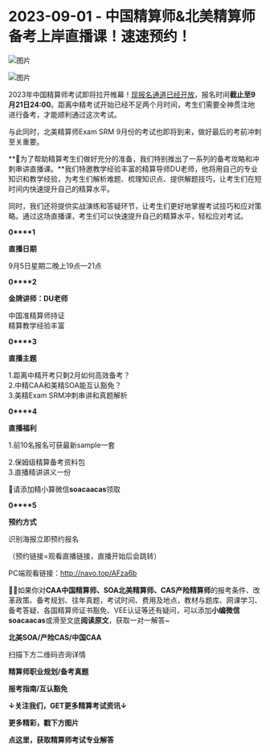# 2023-09-01 - 中国精算师&北美精算师备考上岸直播课！速速预约！

![图片](https://mmbiz.qpic.cn/mmbiz_jpg/mK3FpI9af4kg4PH3You8v1p2s4zAl35ZxNnxg0MdNmVTvH2IJcatox7FnBcNAnYE4JN8ZPBDeK1yLvRwqaptmA/640?wx_fmt=jpeg&wxfrom=5&wx_lazy=1&wx_co=1&tp=webp)

![图片](https://mmbiz.qpic.cn/mmbiz_gif/mK3FpI9af4kg4PH3You8v1p2s4zAl35ZQkpnCFrL4sxibTsCHduia44N0WRpw0ibe62rGfxowYB0ZzQROPDAlhh3Q/640?wx_fmt=gif&wxfrom=5&wx_lazy=1&tp=webp)

2023年中国精算师考试即将拉开帷幕！[现报名通道已经开放](http://mp.weixin.qq.com/s?__biz=Mzg5ODgxNDE0NQ==&mid=2247496823&idx=1&sn=2355969bdd660a514690372530bd1883&chksm=c05e6dd9f729e4cf11c073c88efe94dcfe25f3b3f0e7d527deaf1b85497903e6e5f799f2420c&scene=21#wechat_redirect)，报名时间**截止至9月21日24:00**。距离中精考试开始已经不足两个月时间，考生们需要全神贯注地进行备考，才能顺利通过这次考试。

与此同时，北美精算师Exam SRM 9月份的考试也即将到来，做好最后的考前冲刺至关重要。

**🙋为了帮助精算考生们做好充分的准备，我们特别推出了一系列的备考攻略和冲刺串讲直播课。**我们特邀教学经验丰富的精算导师DU老师，他将用自己的专业知识和教学经验，为考生们解析难题、梳理知识点、提供解题技巧，让考生们在短时间内快速提升自己的精算水平。 

同时，我们还将提供实战演练和答疑环节，让考生们更好地掌握考试技巧和应对策略。通过这场直播课，考生们可以快速提升自己的精算水平，轻松应对考试。

**0****1**

**直播日期**

9月5日星期二晚上19点—21点

**0****2**

**金牌讲师：DU老师**

中国准精算师持证  
精算教学经验丰富

**0****3**

**直播主题**

1.距离中精开考只剩2月如何高效备考？  
2.中精CAA和美精SOA能互认豁免？  
3.美精Exam SRM冲刺串讲和真题解析

**0****4**

**直播福利**

1.前10名报名可获最新sample一套

2.保姆级精算备考资料包  
3.直播精讲讲义一份

🎁请添加精小算微信**soacaacas**领取

**0****5**

**预约方式**

识别海报立即预约报名

（预约链接=观看直播链接，直播开始后会跳转）


PC端观看链接：http://navo.top/AFza6b

**💁‍♀️**如果你对**CAA中国精算师、SOA北美精算师、CAS产险精算师**的报考条件、改革政策、备考规划、往年真题，考试时间、费用及地点，教材与题库、网课学习、备考答疑、各国精算师证书豁免、VEE认证等还有疑问，可以添加**小编微信soacaacas**或滑至文底**阅读原文**，获取一对一解答~

**北美SOA/产险CAS/中国CAA**

扫描下方二维码咨询详情


**精算师职业规划/备考真题**

**报考指南/互认豁免**

**↓关注我们，GET更多精算考试资讯↓**

**更多精彩，戳下方图片**



[](http://mp.weixin.qq.com/s?__biz=Mzg5ODgxNDE0NQ==&mid=2247496095&idx=1&sn=1652ad043d7583602c430bfc3007aac3&chksm=c05e6831f729e127b771f250531ddbc5e5fa382e199b4a6f49c73a6c8a3b21102ab8fe3e879f&scene=21#wechat_redirect)

[](http://mp.weixin.qq.com/s?__biz=Mzg5ODgxNDE0NQ==&mid=2247496420&idx=1&sn=727d468d19b446ba68ba07959ee31584&chksm=c05e6b4af729e25c58c810ab61523496484cacbb4cc01c7dc22c78e4dbb72c1cf5ae72f8b0fa&scene=21#wechat_redirect)

[](http://mp.weixin.qq.com/s?__biz=Mzg5ODgxNDE0NQ==&mid=2247493501&idx=1&sn=7620e474746373a659fe5ef89fbb7cd2&chksm=c05e7ed3f729f7c511ae682b3857e983df48e50f8605ed66cb2ef2297a4871ede24978a97033&scene=21#wechat_redirect)

[](http://mp.weixin.qq.com/s?__biz=Mzg5ODgxNDE0NQ==&mid=2247485880&idx=1&sn=0ba2bf0e4451dec32a929e06b118121c&chksm=c05d9016f72a1900fe9894195b322250dec7c7456ca30c5cce94ae6819d30bc65094e2e2719d&scene=21#wechat_redirect)

[](http://mp.weixin.qq.com/s?__biz=Mzg5ODgxNDE0NQ==&mid=2247483716&idx=1&sn=e1df2885756e4f4a72d0567ffa4690bb&chksm=c05d98eaf72a11fca6a29c8eb62754a0b92898373d1de868332308fafe026d4c456fc0f4653f&scene=21#wechat_redirect)

[](http://mp.weixin.qq.com/s?__biz=Mzg5ODgxNDE0NQ==&mid=2247484305&idx=1&sn=faae400b6a109a99b390d9cf3b2e4c29&chksm=c05d9a3ff72a1329c36d211fdd502501b728c1692d079cf95ee41fd0269002f7c72cffff1ad0&scene=21#wechat_redirect)



**点这里，获取精算师考试专业解答**
